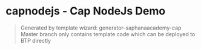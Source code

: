 # capnodejs - Cap NodeJs Demo
> Generated by template wizard: generator-saphanaacademy-cap
> Master branch only contains template code which can be deployed to BTP directly
